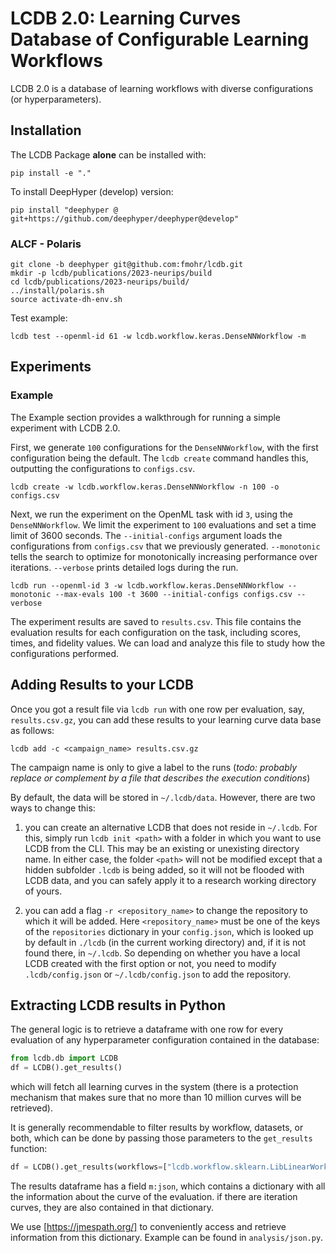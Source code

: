 # LCDB 2.0: Learning Curves Database of Configurable Learning Workflows

LCDB 2.0 is a database of learning workflows with diverse configurations (or hyperparameters).

## Installation

The LCDB Package **alone** can be installed with:
```console
pip install -e "."
```

To install DeepHyper (develop) version:

```console
pip install "deephyper @ git+https://github.com/deephyper/deephyper@develop"
```

### ALCF - Polaris

```console
git clone -b deephyper git@github.com:fmohr/lcdb.git
mkdir -p lcdb/publications/2023-neurips/build
cd lcdb/publications/2023-neurips/build/
../install/polaris.sh
source activate-dh-env.sh
```

Test example:
```console
lcdb test --openml-id 61 -w lcdb.workflow.keras.DenseNNWorkflow -m
```

## Experiments

### Example

The Example section provides a walkthrough for running a simple experiment with LCDB 2.0.

First, we generate `100` configurations for the `DenseNNWorkflow`, with the first configuration being the default. The `lcdb create` command handles this, outputting the configurations to `configs.csv`.

```console
lcdb create -w lcdb.workflow.keras.DenseNNWorkflow -n 100 -o configs.csv
```

Next, we run the experiment on the OpenML task with id `3`, using the `DenseNNWorkflow`. We limit the experiment to `100` evaluations and set a time limit of 3600 seconds. The `--initial-configs` argument loads the configurations from `configs.csv` that we previously generated. `--monotonic` tells the search to optimize for monotonically increasing performance over iterations. `--verbose` prints detailed logs during the run.

```console
lcdb run --openml-id 3 -w lcdb.workflow.keras.DenseNNWorkflow --monotonic --max-evals 100 -t 3600 --initial-configs configs.csv --verbose
```

The experiment results are saved to `results.csv`. This file contains the evaluation results for each configuration on the task, including scores, times, and fidelity values. We can load and analyze this file to study how the configurations performed.

## Adding Results to your LCDB

Once you got a result file via `lcdb run` with one row per evaluation, say, `results.csv.gz`, you can add these results to your learning curve data base as follows:
```console
lcdb add -c <campaign_name> results.csv.gz
```

The campaign name is only to give a label to the runs (*todo: probably replace or complement by a file that describes the execution conditions*)

By default, the data will be stored in `~/.lcdb/data`. However, there are two ways to change this:

1. you can create an alternative LCDB that does not reside in `~/.lcdb`. For this, simply run `lcdb init <path>` with a folder in which you want to use LCDB from the CLI. This may be an existing or unexisting directory name. In either case, the folder `<path>` will not be modified except that a hidden subfolder `.lcdb` is being added, so it will not be flooded with LCDB data, and you can safely apply it to a research working directory of yours.

2. you can add a flag `-r <repository_name>` to change the repository to which it will be added. Here `<repository_name>` must be one of the keys of the `repositories` dictionary in your `config.json`, which is looked up by default in `./lcdb` (in the current working directory) and, if it is not found there, in `~/.lcdb`. So depending on whether you have a local LCDB created with the first option or not, you need to modify `.lcdb/config.json` or `~/.lcdb/config.json` to add the repository.

## Extracting LCDB results in Python
The general logic is to retrieve a dataframe with one row for every evaluation of any hyperparameter configuration contained in the database:
```python
from lcdb.db import LCDB
df = LCDB().get_results()
```
which will fetch all learning curves in the system (there is a protection mechanism that makes sure that no more than 10 million curves will be retrieved).

It is generally recommendable to filter results by workflow, datasets, or both, which can be done by passing those parameters to the `get_results` function:

```python
df = LCDB().get_results(workflows=["lcdb.workflow.sklearn.LibLinearWorkflow"], openmlids=[3, 6])
```

The results dataframe has a field `m:json`, which contains a dictionary with all the information about the curve of the evaluation. if there are iteration curves, they are also contained in that dictionary.

We use [https://jmespath.org/] to conveniently access and retrieve information from this dictionary. Example can be found in `analysis/json.py`.
